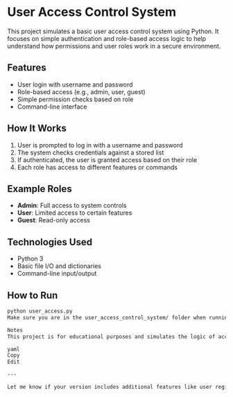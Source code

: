 # User Access Control System

This project simulates a basic user access control system using Python. It focuses on simple authentication and role-based access logic to help understand how permissions and user roles work in a secure environment.

## Features

- User login with username and password
- Role-based access (e.g., admin, user, guest)
- Simple permission checks based on role
- Command-line interface

## How It Works

1. User is prompted to log in with a username and password
2. The system checks credentials against a stored list
3. If authenticated, the user is granted access based on their role
4. Each role has access to different features or commands

## Example Roles

- **Admin**: Full access to system controls
- **User**: Limited access to certain features
- **Guest**: Read-only access

## Technologies Used

- Python 3
- Basic file I/O and dictionaries
- Command-line input/output

## How to Run

```bash
python user_access.py
Make sure you are in the user_access_control_system/ folder when running the script.

Notes
This project is for educational purposes and simulates the logic of access control. It does not include secure password storage or hashing.

yaml
Copy
Edit

---

Let me know if your version includes additional features like user registration or logging, and I can tweak the README to match!





